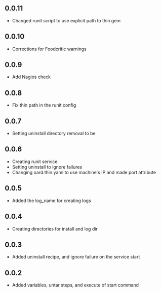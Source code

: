 ## 0.0.11
* Changed runit script to use explicit path to thin gem

## 0.0.10
* Corrections for Foodcritic warnings

## 0.0.9
* Add Nagios check

## 0.0.8
* Fix thin path in the runit config

## 0.0.7
* Setting uninstall directory removal to be

## 0.0.6
* Creating runit service
* Setting uninstall to ignore failures
* Changing oard.thin.yaml to use machine's IP and made port attribute

## 0.0.5
* Added the log_name for creating logs

## 0.0.4
* Creating directories for install and log dir

## 0.0.3
* Added uninstall recipe, and ignore failure on the service start

## 0.0.2
* Added variables, untar steps, and execute of start command